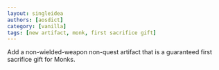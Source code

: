 ```yaml
---
layout: singleidea
authors: [aosdict]
category: [vanilla]
tags: [new artifact, monk, first sacrifice gift]
---
```

Add a non-wielded-weapon non-quest artifact that is a guaranteed first sacrifice gift for Monks.
